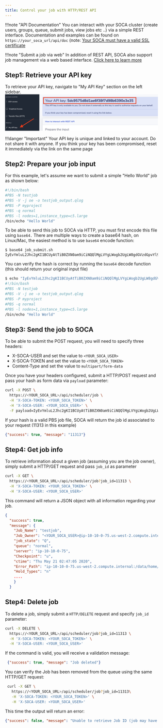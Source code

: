 ```yaml
---
title: Control your job with HTTP/REST API
---
```


!!!note "API Documentation"
    You can interact with your SOCA cluster (create users, groups, queue, submit jobs, view jobs etc ..) via a simple REST interface. Documentation and examples can be found on `https://your_soca_url/api/doc` (note: [Your SOCA must have a valid SSL certificate](../../security/update-soca-dns-ssl-certificate/)

!!!note "Submit a job via web"
    In addition of REST API, SOCA also support job management via a web based interface. [Click here to learn more](../../web-interface/submit-hpc-jobs-web-based-interface/)

## Step1: Retrieve your API key

To retrieve your API key, navigate to "My API Key" section on the left sidebar.
![](../imgs/api-1.png)

!!!danger "Important"
    Your API key is unique and linked to your account. Do not share it with anyone. If you think your key has been compromised, reset it immediately via the link on the same page

## Step2: Prepare your job input

For this example, let's assume we want to submit a simple "Hello World" job as shown below:

~~~bash
#!/bin/bash
#PBS -N testjob
#PBS -V -j oe -o testjob_output.qlog
#PBS -P myproject
#PBS -q normal
#PBS -l nodes=1,instance_type=c5.large
/bin/echo "Hello World"
~~~

To be able to send this job to SOCA via HTTP, you must first encode this file using `base64.` There are multiple ways to create a base64 hash, on Linux/Mac, the easiest method is to use `base64` encode function:

~~~console
$ base64 job_submit.sh
IyEvYmluL2Jhc2gKI1BCUyAtTiB0ZXN0am9iCiNQQlMgLVYgLWogb2UgLW8gdGVzdGpvYl9vdXRwdXQucWxvZwojUEJTIC1QIG15cHJvamVjdAojUEJTIC1xIG5vcm1hbAojUEJTIC1sIG5vZGVzPTEsaW5zdGFuY2VfdHlwZT1jNS5sYXJnZQovYmluL2VjaG8gIkhlbGxvIFdvcmxkIgo=
~~~

You can verify the hash is correct by running the `base64` decode function (this should return your original input file)

~~~bash
$ echo "IyEvYmluL2Jhc2gKI1BCUyAtTiB0ZXN0am9iCiNQQlMgLVYgLWogb2UgLW8gdGVzdGpvYl9vdXRwdXQucWxvZwojUEJTIC1QIG15cHJvamVjdAojUEJTIC1xIG5vcm1hbAojUEJTIC1sIG5vZGVzPTEsaW5zdGFuY2VfdHlwZT1jNS5sYXJnZQovYmluL2VjaG8gIkhlbGxvIFdvcmxkIgo" | base64 --decode
#!/bin/bash
#PBS -N testjob
#PBS -V -j oe -o testjob_output.qlog
#PBS -P myproject
#PBS -q normal
#PBS -l nodes=1,instance_type=c5.large
/bin/echo "Hello World"
~~~

## Step3: Send the job to SOCA

To be able to submit the POST request, you will need to specify three headers:

* X-SOCA-USER and set the value to `<YOUR_SOCA_USER>`
* X-SOCA-TOKEN and set the value to `<YOUR_SOCA_TOKEN>`
* Content-Type and set the value to `multipart/form-data`

Once you have your headers configured, submit a HTTP/POST request and pass your hash as form data via `payload` parameter:

~~~bash
curl -X POST \
  https://<YOUR_SOCA_URL>/api/scheduler/job \
  -H 'X-SOCA-TOKEN: <YOUR_SOCA_TOKEN>' \
  -H 'X-SOCA-USER: <YOUR_SOCA_USER>' \
  -F payload=IyEvYmluL2Jhc2gKI1BCUyAtTiB0ZXN0am9iCiNQQlMgLVYgLWogb2UgLW8gdGVzdGpvYl9vdXRwdXQucWxvZwojUEJTIC1QIG15cHJvamVjdAojUEJTIC1xIG5vcm1hbAojUEJTIC1sIG5vZGVzPTEsaW5zdGFuY2VfdHlwZT1jNS5sYXJnZQovYmluL2VjaG8gIkhlbGxvIFdvcmxkIgo=
~~~

If your hash is a valid PBS job file, SOCA will return the job id associated to your request (11313 in this example)

~~~json
{"success": true, "message": "11313"}
~~~

## Step4: Get job info

To retrieve information about a given job (assuming you are the job owner), simply submit a HTTP/GET request and pass `job_id` as parameter

~~~bash
curl -X GET \
  https://<YOUR_SOCA_URL>/api/scheduler/job?job_id=11313 \
  -H 'X-SOCA-TOKEN: <YOUR_SOCA_TOKEN>' \
  -H 'X-SOCA-USER: <YOUR_SOCA_USER>'
~~~

This command will return a JSON object with all information regarding your job.

~~~json
{
  "success": true,
  "message": {
    "Job_Name": "testjob",
    "Job_Owner": "<YOUR_SOCA_USER>@ip-10-10-0-75.us-west-2.compute.internal",
    "job_state": "Q",
    "queue": "normal",
    "server": "ip-10-10-0-75",
    "Checkpoint": "u",
    "ctime": "Thu May 21 02:47:05 2020",
    "Error_Path": "ip-10-10-0-75.us-west-2.compute.internal:/data/home/<YOUR_SOCA_USER>/soca_job_output/testjob_pGep6UiWpK/testjob.e11313",
    "Hold_Types": "n"
    ....
    }
  }
~~~

## Step4: Delete job

To delete a job, simply submit a `HTTP/DELETE` request and specify `job_id` parameter:

~~~bash
curl -X DELETE \
  https://<YOUR_SOCA_URL>/api/scheduler/job?job_id=11313 \
  -H 'X-SOCA-TOKEN: <YOUR_SOCA_TOKEN>' \
  -H 'X-SOCA-USER: <YOUR_SOCA_USER>'
~~~

If the command is valid, you will receive a validation message:

~~~json
 {"success": true, "message": "Job deleted"}
~~~


 You can verify the Job has been removed from the queue using the same HTTP/GET request:

~~~bash
 curl -X GET \
   https://<YOUR_SOCA_URL>/api/scheduler/job?job_id=11313\
   -H 'X-SOCA-TOKEN: <YOUR_SOCA_TOKEN>' \
   -H 'X-SOCA-USER: <YOUR_SOCA_USER>'
~~~

This time the output will return an error:

~~~json
{"success": false, "message": "Unable to retrieve Job ID (job may have terminated and is no longer in the queue)"}
~~~
